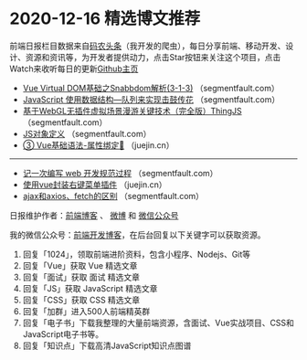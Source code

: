 # 2020-12-16 精选博文推荐

前端日报栏目数据来自[码农头条](http://hao.caibaojian.com.cn/)（我开发的爬虫），每日分享前端、移动开发、设计、资源和资讯等，为开发者提供动力，点击Star按钮来关注这个项目，点击Watch来收听每日的更新[Github主页](https://github.com/kujian/frontendDaily)
* [Vue Virtual DOM基础之Snabbdom解析(3-1-3)](https://segmentfault.com/a/1190000038500889) （segmentfault.com）
* [JavaScript 使用数据结构&#8212;队列来实现击鼓传花](https://segmentfault.com/a/1190000038501347) （segmentfault.com）
* [基于WebGL无插件虚拟场景漫游关键技术（完全版）ThingJS](https://segmentfault.com/a/1190000038499459) （segmentfault.com）
* [JS对象定义](https://segmentfault.com/a/1190000038497516) （segmentfault.com）
* [③ Vue基础语法-属性绑定🤞](https://juejin.cn/post/6906787719738097677) （juejin.cn）

***
* [记一次编写 web 开发规范过程](https://segmentfault.com/a/1190000038500667) （segmentfault.com）
* [使用vue封装右键菜单插件](https://juejin.cn/post/6906788973981466637) （juejin.cn）
* [ajax和axios、fetch的区别](https://segmentfault.com/a/1190000038501087) （segmentfault.com）

日报维护作者：[前端博客](http://caibaojian.com.cn/) 、 [微博](http://weibo.com/kujian) 和 [微信公众号](https://open.weixin.qq.com/qr/code?username=caibaojian_com)

我的微信公众号：[前端开发博客](https://open.weixin.qq.com/qr/code?username=caibaojian_com)，在后台回复以下关键字可以获取资源。

1. 回复「1024」，领取前端进阶资料，包含小程序、Nodejs、Git等
2. 回复「Vue」获取 Vue 精选文章
3. 回复「面试」获取 面试 精选文章
4. 回复「JS」获取 JavaScript 精选文章
5. 回复「CSS」获取 CSS 精选文章
6. 回复「加群」进入500人前端精英群
7. 回复「电子书」下载我整理的大量前端资源，含面试、Vue实战项目、CSS和JavaScript电子书等。
8. 回复「知识点」下载高清JavaScript知识点图谱